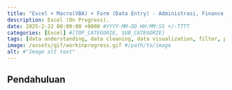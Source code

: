 ```yaml
---
title: "Excel + Macro(VBA) + Form (Data Entry) - Administrasi, Finance, Accounting, Procurement"
description: Excel (On Progress).
date: 2025-2-22 00:00:00 +0000 #YYYY-MM-DD HH:MM:SS +/-TTTT
categories: [Excel] #[TOP_CATEGORIE, SUB_CATEGORIE]
tags: [data understanding, data cleaning, data visualization, filter, pivot, macro, vba, administrasi, finance, accounting, procurement, software] # TAG names should always be lowercase
image: /assets/gif/workinprogress.gif #/path/to/image
alt: #"Image alt text"
---
```


## Pendahuluan
